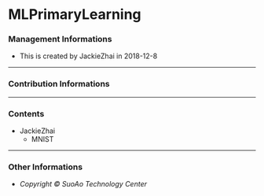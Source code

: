 # MLPrimaryLearning
### Management Informations
+ This is created by JackieZhai in 2018-12-8
---
### Contribution Informations

---
### Contents
+ JackieZhai
  + MNIST
---
### Other Informations
+ *Copyright © SuoAo Technology Center*
